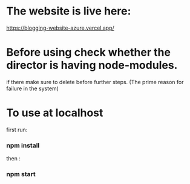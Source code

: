 # The website is live here:

https://blogging-website-azure.vercel.app/

# Before using check whether the director is having node-modules.
if there make sure to delete before further steps. (The prime reason for failure in the system)

# To use at localhost
first run:
### npm install
then :
### npm start

